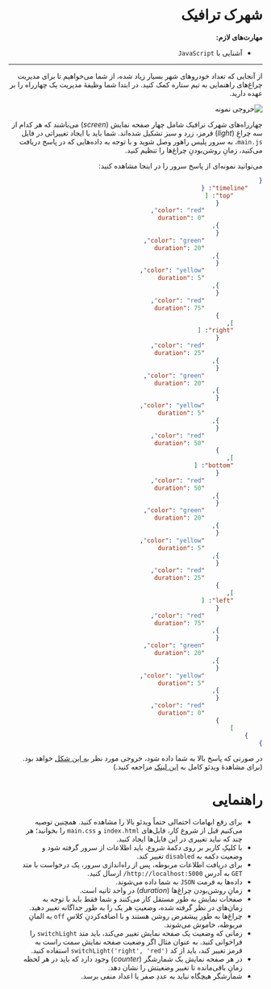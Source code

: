 <div dir="rtl">

# شهرک ترافیک

**مهارت‌های لازم:**

+ آشنایی با `JavaScript`

---

از آنجایی که تعداد خودروهای شهر بسیار زیاد شده، از شما می‌خواهیم تا برای مدیریت چراغ‌های راهنمایی به تیم ستاره کمک کنید. در ابتدا شما وظیفۀ مدیریت یک چهارراه را بر عهده دارید.

![خروجی نمونه](https://www.dropbox.com/s/v1ld5eqzb80vptc/problem05.jpg?dl=1)

چهارراه‌های شهرک ترافیک شامل چهار صفحه نمایش (_screen_) می‌باشند که هر کدام از سه چراغِ (_light_) قرمز، زرد و سبز تشکیل شده‌اند. شما باید با ایجاد تغییراتی در فایل `main.js`، به سرور پلیس راهور وصل شوید و با توجه به داده‌هایی که در پاسخ دریافت می‌کنید، زمانِ روشن‌بودنِ چراغ‌ها را تنظیم کنید.

می‌توانید نمونه‌ای از پاسخ سرور را در اینجا مشاهده کنید:

```json
{
    "timeline": {
        "top": [
            {
                "color": "red",
                "duration": 0
            },
            {
                "color": "green",
                "duration": 20
            },
            {
                "color": "yellow",
                "duration": 5
            },
            {
                "color": "red",
                "duration": 75
            }
        ],
        "right": [
            {
                "color": "red",
                "duration": 25
            },
            {
                "color": "green",
                "duration": 20
            },
            {
                "color": "yellow",
                "duration": 5
            },
            {
                "color": "red",
                "duration": 50
            }
        ],
        "bottom": [
            {
                "color": "red",
                "duration": 50
            },
            {
                "color": "green",
                "duration": 20
            },
            {
                "color": "yellow",
                "duration": 5
            },
            {
                "color": "red",
                "duration": 25
            }
        ],
        "left": [
            {
                "color": "red",
                "duration": 75
            },
            {
                "color": "green",
                "duration": 20
            },
            {
                "color": "yellow",
                "duration": 5
            },
            {
                "color": "red",
                "duration": 0
            }
        ]
    }
}
```

در صورتی که پاسخ بالا به شما داده شود، خروجی مورد نظر [به این شکل](https://www.dropbox.com/s/frp0oviyl7ow3if/problem05%28timelapse%29.mp4?dl=0) خواهد بود.
(برای مشاهدۀ ویدئو کامل به [این لینک](https://www.dropbox.com/s/usduvc9692dh0k8/problem05.mp4?dl=0) مراجعه کنید.)

# راهنمایی

- برای رفع ابهامات احتمالی حتماً ویدئو بالا را مشاهده کنید. همچنین توصیه می‌کنیم قبل از شروع کار، فایل‌های `index.html` و `main.css` را بخوانید؛ هر چند که نباید تغییری در این فایل‌ها ایجاد کنید.
- با کلیکِ کاربر بر روی دکمۀ شروع، باید اطلاعات از سرور گرفته شود و وضعیت دکمه به `disabled` تغییر کند.
- برای دریافت اطلاعات مربوطه، پس از راه‌اندازی سرور، یک درخواست با متد `GET` به آدرس `http://localhost:5000/` ارسال کنید.
- داده‌ها به فرمت `JSON` به شما داده می‌شوند.
- زمانِ روشن‌بودن چراغ‌ها (_duration_) در واحد ثانیه است.
- صفحات نمایش به طور مستقل کار می‌کنند و شما فقط باید با توجه به زمان‌های در نظر گرفته شده، وضعیتِ هر یک را به طور جداگانه تغییر دهید.
- چراغ‌ها به طور پیشفرض روشن هستند و با اضافه‌کردنِ کلاسِ `off` به المانِ مربوطه، خاموش می‌شوند.
- زمانی که وضعیت یک صفحه نمایش تغییر می‌کند، باید متد `switchLight` را فراخوانی کنید. به عنوان مثال اگر وضعیت صفحه نمایش سمت راست به قرمز تغییر کند، باید از کد `switchLight('right', 'red')` استفاده کنید.
- در هر صفحه نمایش یک شمارشگر (_counter_) وجود دارد که باید در هر لحظه زمانِ باقی‌مانده تا تغییر وضعیتش را نشان دهد.
- شمارشگر هیچگاه نباید به عددِ صفر یا اعداد منفی برسد.

</div>
